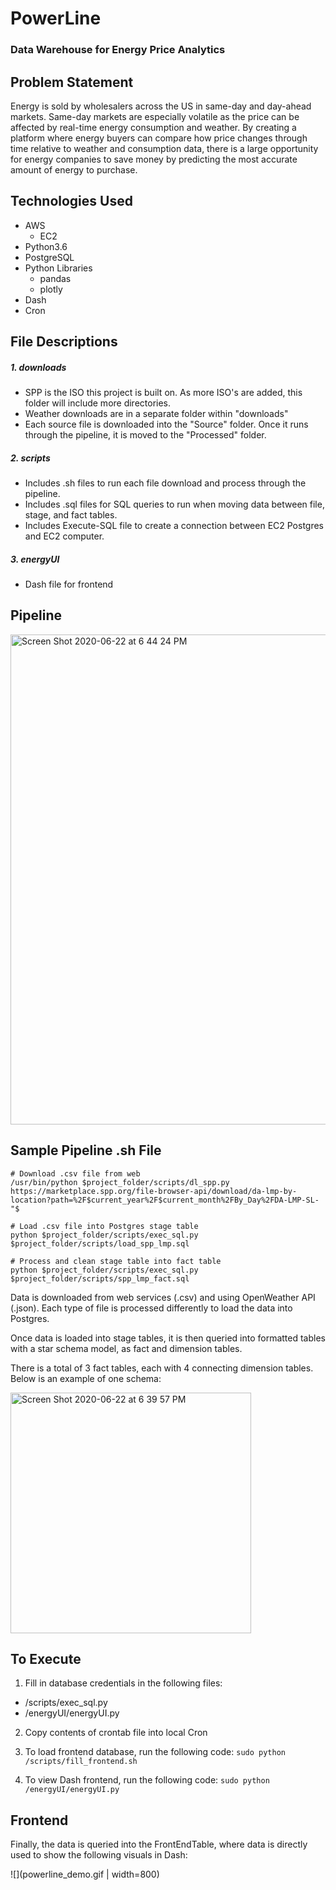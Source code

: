 # PowerLine
### Data Warehouse for Energy Price Analytics

## Problem Statement
Energy is sold by wholesalers across the US in same-day and day-ahead markets. Same-day markets are especially volatile as the price can be affected by real-time energy consumption and weather. By creating a platform where energy buyers can compare how price changes through time relative to weather and consumption data, there is a large opportunity for energy companies to save money by predicting the most accurate amount of energy to purchase.

## Technologies Used
* AWS
  * EC2
* Python3.6
* PostgreSQL
* Python Libraries
  * pandas
  * plotly
* Dash
* Cron

## File Descriptions

##### 1. downloads
 * SPP is the ISO this project is built on. As more ISO's are added, this folder will include more directories.
 * Weather downloads are in a separate folder within "downloads"
 * Each source file is downloaded into the "Source" folder. Once it runs through the pipeline, it is moved to the   "Processed" folder.
 
##### 2. scripts
 * Includes .sh files to run each file download and process through the pipeline.
 * Includes .sql files for SQL queries to run when moving data between file, stage, and fact tables.
 * Includes Execute-SQL file to create a connection between EC2 Postgres and EC2 computer.
 
##### 3. energyUI
 * Dash file for frontend

## Pipeline

<img width="784" alt="Screen Shot 2020-06-22 at 6 44 24 PM" src="https://user-images.githubusercontent.com/56900996/85352572-4b713c00-b4d4-11ea-8d5f-9163962efff7.png">

## Sample Pipeline .sh File

```
# Download .csv file from web
/usr/bin/python $project_folder/scripts/dl_spp.py https://marketplace.spp.org/file-browser-api/download/da-lmp-by-location?path=%2F$current_year%2F$current_month%2FBy_Day%2FDA-LMP-SL-"$

# Load .csv file into Postgres stage table
python $project_folder/scripts/exec_sql.py $project_folder/scripts/load_spp_lmp.sql

# Process and clean stage table into fact table
python $project_folder/scripts/exec_sql.py $project_folder/scripts/spp_lmp_fact.sql

```

Data is downloaded from web services (.csv) and using OpenWeather API (.json). Each type of file is processed differently to load the data into Postgres. 

Once data is loaded into stage tables, it is then queried into formatted tables with a star schema model, as fact and dimension tables.

There is a total of 3 fact tables, each with 4 connecting dimension tables.
Below is an example of one schema:

<img width="385" alt="Screen Shot 2020-06-22 at 6 39 57 PM" src="https://user-images.githubusercontent.com/56900996/85352653-6d6abe80-b4d4-11ea-9765-8ff72210a85d.png">

## To Execute

1. Fill in database credentials in the following files:
 * /scripts/exec_sql.py
 * /energyUI/energyUI.py
 
2. Copy contents of crontab file into local Cron

3. To load frontend database, run the following code:
``` sudo python /scripts/fill_frontend.sh ```

4. To view Dash frontend, run the following code:
``` sudo python /energyUI/energyUI.py ```

## Frontend

Finally, the data is queried into the FrontEndTable, where data is directly used to show the following visuals in Dash:

![](powerline_demo.gif | width=800)



